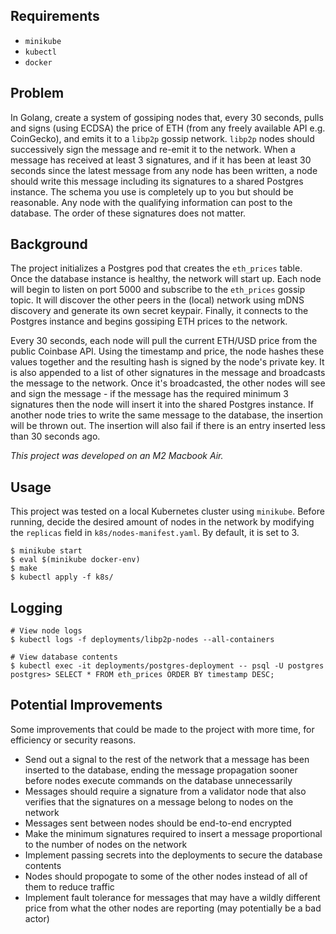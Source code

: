 ## Requirements
- `minikube`
- `kubectl`
- `docker`

## Problem

In Golang, create a system of gossiping nodes that, every 30 seconds, pulls and signs (using ECDSA) the price of ETH (from any freely available API e.g. CoinGecko), and emits it to a `libp2p` gossip network. `libp2p` nodes should successively sign the message and re-emit it to the network. When a message has received at least 3 signatures, and if it has been at least 30 seconds since the latest message from any node has been written, a node should write this message including its signatures to a shared Postgres instance. The schema you use is completely up to you but should be reasonable. Any node with the qualifying information can post to the database. The order of these signatures does not matter.

## Background

The project initializes a Postgres pod that creates the `eth_prices` table. Once the database instance is healthy, the network will start up. Each node will begin to listen on port 5000 and subscribe to the `eth_prices` gossip topic. It will discover the other peers in the (local) network using mDNS discovery and generate its own secret keypair. Finally, it connects to the Postgres instance and begins gossiping ETH prices to the network.

Every 30 seconds, each node will pull the current ETH/USD price from the public Coinbase API. Using the timestamp and price, the node hashes these values together and the resulting hash is signed by the node's private key. It is also appended to a list of other signatures in the message and broadcasts the message to the network. Once it's broadcasted, the other nodes will see and sign the message - if the message has the required minimum 3 signatures then the node will insert it into the shared Postgres instance. If another node tries to write the same message to the database, the insertion will be thrown out. The insertion will also fail if there is an entry inserted less than 30 seconds ago.

*This project was developed on an M2 Macbook Air.*

## Usage

This project was tested on a local Kubernetes cluster using `minikube`. Before running, decide the desired amount of nodes in the network by modifying the `replicas` field in `k8s/nodes-manifest.yaml`. By default, it is set to 3.

```
$ minikube start
$ eval $(minikube docker-env)
$ make
$ kubectl apply -f k8s/
```

## Logging

```
# View node logs
$ kubectl logs -f deployments/libp2p-nodes --all-containers

# View database contents
$ kubectl exec -it deployments/postgres-deployment -- psql -U postgres
postgres> SELECT * FROM eth_prices ORDER BY timestamp DESC;
```

## Potential Improvements 

Some improvements that could be made to the project with more time, for efficiency or security reasons.

- Send out a signal to the rest of the network that a message has been inserted to the database, ending the message propagation sooner before nodes execute commands on the database unnecessarily  
- Messages should require a signature from a validator node that also verifies that the signatures on a message belong to nodes on the network 
- Messages sent between nodes should be end-to-end encrypted
- Make the minimum signatures required to insert a message proportional to the number of nodes on the network
- Implement passing secrets into the deployments to secure the database contents
- Nodes should propogate to some of the other nodes instead of all of them to reduce traffic
- Implement fault tolerance for messages that may have a wildly different price from what the other nodes are reporting (may potentially be a bad actor)
